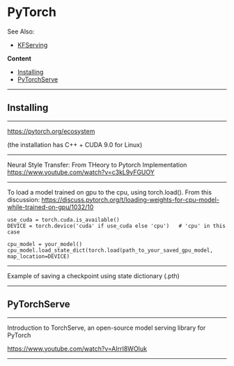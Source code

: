 # PyTorch

See Also:

  - [KFServing](KFServing.md)


**Content**

 - [Installing](#Installing)
 - [PyTorchServe](#PyTorchServe)

---

## Installing

---

https://pytorch.org/ecosystem

(the installation has C++ + CUDA 9.0 for Linux)

---

Neural Style Transfer: From THeory to Pytorch Implementation
https://www.youtube.com/watch?v=c3kL9yFGUOY

---

To load a model trained on gpu to the cpu, using torch.load(). From this discussion:
https://discuss.pytorch.org/t/loading-weights-for-cpu-model-while-trained-on-gpu/1032/10

    use_cuda = torch.cuda.is_available()
    DEVICE = torch.device('cuda' if use_cuda else 'cpu')   # 'cpu' in this case

    cpu_model = your_model()
    cpu_model.load_state_dict(torch.load(path_to_your_saved_gpu_model, map_location=DEVICE)

---

Example of saving  a checkpoint using state dictionary (.pth)
 


---

## PyTorchServe

---

Introduction to TorchServe, an open-source model serving library for PyTorch

https://www.youtube.com/watch?v=AIrrI8WOIuk

---